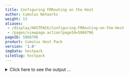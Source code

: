 ```yaml
---
title: Configuring FRRouting on the Host
author: Cumulus Networks
weight: 13
aliases:
 - /display/HOSTPACK/Configuring-FRRouting-on-the-Host
 - /pages/viewpage.action?pageId=5868796
pageID: 5868796
product: Cumulus Host Pack
version: '1.0'
imgData: hostpack
siteSlug: hostpack
---
```

<details>

This section provides an overview of configuring
[FRRouting](https://frrouting.org) (FRR), the IP routing protocol suite
for Linux and Unix platforms so you can configure routing directly to
your Ubuntu or Red Hat Enterprise Linux hosts or in containers.

{{%notice note%}}

All [BFD](/cumulus-linux/Layer-3/Bidirectional-Forwarding-Detection-BFD/)
(bidirectional forwarding detection) and
[PTM](/cumulus-linux/Layer-1-and-Switch-Ports/Prescriptive-Topology-Manager-PTM/)
(Prescriptive Topology Manager) commands do not work on server hosts
because PTM is not enabled on the host.

{{%/notice%}}

## Configuration Files</span>

At startup, FRR reads a set of files to determine the startup
configuration. The files and what they contain are specified below:

| File        | Description                                                                        |
| ----------- | ---------------------------------------------------------------------------------- |
| frr.conf    | The default, integrated, single configuration file for all `frr` daemons.          |
| daemons     | Contains the list of `frr` daemons that must be started.                           |
| zebra.conf  | Configuration file for the `zebra` daemon.                                         |
| ospfd.conf  | Configuration file for the OSPFv2 daemon.                                          |
| ospf6d.conf | Configuration file for the OSPFv3 daemon.                                          |
| bgpd.conf   | Configuration file for the BGP daemon.                                             |
| ripd.conf   | Configuration file for the RIP daemon. Cumulus Networks has not tested RIP.        |
| ripngd.conf | Configuration file for the IPv6 RIP daemon. Cumulus Networks has not tested RIPv6. |
| isisd.conf  | Configuration file for the IS-IS daemon. Cumulus Networks has not tested IS-IS.    |

{{%notice note%}}

The individual configuration files are not present unless you disable
`integrated-vtysh-config`; [see
below](#src-5868796_ConfiguringFRRoutingontheHost-integrated_cfg) for
details.

{{%/notice%}}

## Configure FRRouting</span>

FRR does not start by default. Before you run FRR, make sure all you
have enabled relevant daemons that you intend to use — `zebra`, `bgpd`,
`ospfd`, `ospf6d`, `ripd`, `ripngd`, `isisd` — in the `/etc/frr/daemons`
file.

The `zebra` daemon must always be enabled. The others you can enable
according to how you plan to route your network — using BGP for example,
instead of OSPF.

Before you start FRR, you need to enable the corresponding daemons
(remember, you must always enable `zebra`). Edit `/etc/frr/daemons` and
set to *yes* each daemon you are enabling. For example, to start `bgpd`,
you need to enable the `zebra` and `bgpd` daemons.

    zebra=yes (* this one is mandatory to bring the others up)
    bgpd=yes
    ospfd=no
    ospf6d=no
    ripd=no
    ripngd=no
    isisd=no

{{%notice note%}}

In the containerized image, the `zebra`, `bgpd`, `ospfd` and `ospf6d`
daemons are enabled by default. If you only intend to use BGP, for
example, you will need to disable the two OSPF daemons. To disable any
of these daemons, create a `daemons` file on the server host and enable
only the daemons you intend to use in the container (remember, `zebra`
must always be enabled). Then copy the daemons file to the container
(named *FRR* in the example below) by running:

    vagrant@server02:~$ sudo docker cp daemons FRR:/etc/frr/daemons

After you copy the file to the container, start FRR, as described below.

{{%/notice%}}

### Start the FRR Service</span>

On an Ubuntu 16.04 or RHEL 7 host, enable and start the FRR service:

    root@host:~# systemctl enable frr.service
    root@host:~# systemctl start frr.service

On an Ubuntu 14.04 host, run this command:

    root@host:~# service frr start

For a Docker container, on the host, run:

    root@host:~# docker exec FRR /usr/lib/frr/frr start
    Starting FRR daemons (prio:10):. zebra. bgpd. ripd. ripngd. ospfd. ospf6d. isisd.
    Starting FRR monitor daemon: watchfrr.
    Exiting from the script

### <span id="src-5868796_ConfiguringFRRoutingontheHost-integrated_cfg" class="confluence-anchor-link"></span>Integrated Configurations</span>

By default, FRR saves the configuration of all daemons in a single
integrated configuration file, `frr.conf`.

You can disable this mode by running:

    host(config)# no service integrated-vtysh-config

To enable the integrated configuration file mode again, run:

    host(config)# service integrated-vtysh-config

If you disable the integrated configuration mode, FRR saves each
daemon-specific configuration file in a separate file. At minimum for a
daemon to start, that daemon must be enabled and its daemon-specific
configuration file must be present, even if that file is empty.

You can save the current configuration by running:

    host# write mem
    Building Configuration...
    Integrated configuration saved to /etc/frr/frr.conf
    [OK]

{{%notice note%}}

You can use `write file` instead of `write mem`.

{{%/notice%}}

When the integrated configuration mode disabled, the output looks like
this:

    switch# write mem
    Building Configuration...
    Configuration saved to /etc/frr/zebra.conf
    Configuration saved to /etc/frr/bgpd.conf
    [OK]

### Cumulus FRR Defaults for the Data Center</span>

Located within the default configuration of FRRouting is the following
line:

    frr defaults datacenter

The standard FRR package located on the [FRR
Release](https://github.com/FRRouting/frr/releases/) page displays this
line a little differently.

    frr defaults traditional

This specific line of configuration is an option that is provided at the
time FRRouting is compiled and cannot be changed after compilation
completes. However, it sets the following FRR options:

  - Sets BGP Connect Timer to 10 seconds

  - Sets BGP Holdtimer to 9 seconds

  - Sets BGP Keepalive Timer to 3 seconds

  - Enables Logging of BGP Neighbor Changes

  - Enables BGP show hostname functionality

  - Enables BGP Determinisitic-MED

  - Enables BGP Import Check

  - Enables Logging of OSPF and OSPFv3 adjacency changes

You can modify these settings on the command line.

### Set the Source on a Route-map for BGP Unnumbered Configurations</span>

When using a
[BGP unnumbered interfaces configuration](/cumulus-linux/Layer-3/Border-Gateway-Protocol-BGP/),
the Linux kernel may choose the eth0 management interface for external
communications instead of the loopback interface. To ensure that the
loopback interface is used for external communications, set the source
for a route-map utilizing the loopback IP address. Add a command similar
to the following to the `/etc/frr/frr.conf` file:

    root@host:~# vi /etc/frr/frr.conf
     
    route-map SET_SOURCE permit 10
     set src 192.168.0.1
    !
    ip protocol bgp route-map SET_SOURCE

That sets the ping source to 192.168.0.1 for traffic destined to routes
learned via BGP, which is very useful for Linux hosts. The actual route
looks like this:

    root@host:# ip route show
     
    10.97.1.1 via 169.254.0.1 dev eth1 proto bgp src 10.97.1.161 metric 20 onlink

### Restore the Default Configuration</span>

If you need to restore the FRR configuration to the default running
configuration, you need to delete the `frr.conf` file and restart the
`frr` service. You should back up `frr.conf` (or any configuration files
you may remove, see the note below) before proceeding.

1.  Confirm service `integrated-vtysh-config` is enabled:

    ```
    root@host:~# vtysh -c "show run" | grep integrated
    service integrated-vtysh-config  
    ```

2.  Remove `/etc/frr/frr.conf`:

        root@host:~# rm /etc/frr/frr.conf

3.  Restart FRR. On an Ubuntu 16.04 or RHEL 7 host, run this command:

        root@host:~# systemctl restart frr.service

    On an Ubuntu 14.04 host, run this command:

        root@host:~# service frr restart

    For a Docker container, on the host, run:

        root@host:~# docker exec FRR /usr/lib/frr/frr restart

{{%notice note%}}

If for some reason `service integrated-vtysh-config` is not configured,
then you should remove all the configuration files (such as `zebra.conf`
or `ospf6d.conf`) instead of `frr.conf` in step 2 above.

{{%/notice%}}

## Configure FRR in a Container</span>

If you're using FRR with containers, you have three ways to configure
FRR:

  - Directly from the host, outside the container

  - By creating an frr`.conf` file on the host and copying it into the
    container

  - Logging into the container and using `vtysh`, the FRR CLI

To configure FRR inside the container directly from the host, run the
following command with the appropriate settings for your network:

    root@host:/etc/apt/sources.list.d# docker exec frr /usr/bin/vtysh -c 'configure t' \ 
              -c 'router bgp 65030' -c 'neighbor 2.1.1.1 remote-as external'

You can configure FRR with a custom `frr.conf` file on the host and copy
it into the container, as containers do not contain text editors such as
`vi` or `nano`. Create the `frr.conf` file, copy it into container and
restart FRR:

    root@host:~# docker cp frr.conf FRR:/etc/frr/frr.conf
    root@host:~# docker exec frr /usr/lib/frr/frr restart

{{%notice note%}}

The `reload` command does not work at this time.

{{%/notice%}}

Finally you can log into the container to configure FRR using `vtysh`:

    root@host:/etc/apt/sources.list.d# docker exec -it frr /bin/bash
    root@host:/# vtysh
     
    Hello, this is FRR (version 0.99.23.1+cl3u2).
    Copyright 1996-2005 Kunihiro Ishiguro, et al.
     
    host# config t
    host(config)#

{{%notice note%}}

When you log into to privileged container, the prompt does not change.

{{%/notice%}}

Configure FRR as you would for a host, described above.

### Stop and Remove Containers</span>

To stop and remove all containers (a container must be stopped before it
can be removed):

    root@host:/etc/apt/sources.list.d# docker stop $(docker ps -a -q)

Remove all containers:

    root@host:/etc/apt/sources.list.d# docker rm $(docker ps -a -q)

## Interface IP Addresses</span>

FRR inherits the IP addresses and any associated routing tables for the
network interfaces from the `/etc/network/interfaces` file. This is the
recommended way to define the addresses; do **not** create interfaces
using FRR. For more information, see [Configuring IP Addresses](/cumulus-linux/Layer-1-and-Switch-Ports/Interface-Configuration-and-Management/) in the Cumulus Linux user guide.

## The vtysh Modal CLI</span>

FRR provides a [CLI](http://docs.frrouting.org/en/latest/vtysh.html) –
`vtysh` – for configuring and displaying the state of the protocols. It
is invoked by running:

    root@host:~# vtysh
     
    Hello, this is FRR (version 0.99.23.1+cl3.0).
    Copyright 1996-2005 Kunihiro Ishiguro, et al.
     
    host#

`vtysh` provides a Cisco-like modal CLI, and many of the commands are
similar to Cisco IOS commands. By modal CLI, we mean that there are
different modes within the CLI, and certain commands are only available
within a specific mode. Configuration is available with the `configure
terminal` command, which you invoke like this:

    host# configure terminal
    host(config)#

The prompt displays the mode the CLI is in. For example, when the
interface-specific commands are invoked, the prompt changes to:

    host(config)# interface swp1
    host(config-if)#

When the routing protocol specific commands are invoked, the prompt
changes to:

    host(config)# router ospf
    host(config-router)#

At any level, ”?” displays the list of available top-level commands at
that level:

    host(config-if)# ?
    bandwidth    Set bandwidth informational parameter
    description  Interface specific description
    end          End current mode and change to enable mode
    exit         Exit current mode and down to previous mode
    ip           Interface Internet Protocol config commands
    ipv6         Interface IPv6 config commands
    isis         IS-IS commands
    link-detect  Enable link detection on interface
    list         Print command list
    mpls-te      MPLS-TE specific commands
    multicast    Set multicast flag to interface
    no           Negate a command or set its defaults
    ospf         OSPF interface commands
    quit         Exit current mode and down to previous mode
    shutdown     Shutdown the selected interface

?-based completion is also available to see the parameters that a
command takes:

    host(config-if)# bandwidth ?
    <1-10000000>  Bandwidth in kilobits
    host(config-if)# ip ?
    address  Set the IP address of an interface
    irdp     Alter ICMP Router discovery preference this interface
    ospf     OSPF interface commands
    rip      Routing Information Protocol
    router   IP router interface commands

Displaying state can be done at any level, including the top level. For
example, to see the routing table as seen by `zebra`, you use:

    host# show ip route
    Codes: K - kernel route, C - connected, S - static, R - RIP,
           O - OSPF, I - IS-IS, B - BGP,
           > - selected route, * - FIB route
     
    K>* 0.0.0.0/0 via 192.168.0.2, eth0
    C>* 192.0.2.11/24 is directly connected, swp1
    C>* 192.0.2.12/24 is directly connected, swp2
    B>* 203.0.113.30/24 [200/0] via 192.0.2.2, swp1, 10:43:05
    B>* 203.0.113.31/24 [200/0] via 192.0.2.2, swp1, 10:43:05
    B>* 203.0.113.32/24 [200/0] via 192.0.2.2, swp1, 10:43:05
    C>* 127.0.0.0/8 is directly connected, lo
    C>* 192.168.0.0/24 is directly connected, eth0

To run the same command at a config level, you prepend `do` to it:

    host(config-router)# do show ip route
    Codes: K - kernel route, C - connected, S - static, R - RIP,
           O - OSPF, I - IS-IS, B - BGP,
           > - selected route, * - FIB route
     
    K>* 0.0.0.0/0 via 192.168.0.2, eth0
    C>* 192.0.2.11/24 is directly connected, swp1
    C>* 192.0.2.12/24 is directly connected, swp2
    B>* 203.0.113.30/24 [200/0] via 192.0.2.2, swp1, 10:43:05
    B>* 203.0.113.31/24 [200/0] via 192.0.2.2, swp1, 10:43:05
    B>* 203.0.113.32/24 [200/0] via 192.0.2.2, swp1, 10:43:05
    C>* 127.0.0.0/8 is directly connected, lo
    C>* 192.168.0.0/24 is directly connected, eth0

Running single commands with `vtysh` is possible using the `-c` option
of `vtysh`:

    root@host:~# vtysh -c 'sh ip route'
    Codes: K - kernel route, C - connected, S - static, R - RIP,
           O - OSPF, I - IS-IS, B - BGP,
           > - selected route, * - FIB route
     
    K>* 0.0.0.0/0 via 192.168.0.2, eth0
    C>* 192.0.2.11/24 is directly connected, swp1
    C>* 192.0.2.12/24 is directly connected, swp2
    B>* 203.0.113.30/24 [200/0] via 192.0.2.2, swp1, 11:05:10
    B>* 203.0.113.31/24 [200/0] via 192.0.2.2, swp1, 11:05:10
    B>* 203.0.113.32/24 [200/0] via 192.0.2.2, swp1, 11:05:10
    C>* 127.0.0.0/8 is directly connected, lo
    C>* 192.168.0.0/24 is directly connected, eth0

Running a command multiple levels down is done like this:

    root@host:~# vtysh -c 'configure terminal' -c 'router ospf' -c 'area 0.0.0.1 range 10.10.10.0/24'

Notice that the commands also take a partial command name (for example,
`sh ip route` above) as long as the partial command name is not aliased:

    root@host:~# vtysh -c 'sh ip r'
    % Ambiguous command.

A command or feature can be disabled by prepending the command with
`no`. For example:

    host(config-router)# no area 0.0.0.1 range 10.10.10.0/24

The current state of the configuration can be viewed using the `show
running-config` command:

<summary>Click here to see the output ... </summary>

    host# show running-config
    Building configuration...

    Current configuration:
    !
    hostname frr
    log file /media/node/zebra.log
    log file /media/node/bgpd.log
    log timestamp precision 6
    !
    service integrated-vtysh-config
    !
    password xxxxxx
    enable password xxxxxx
    !
    interface eth0
    ipv6 nd suppress-ra
    link-detect
    !
    interface lo
    link-detect
    !
    interface swp1
    ipv6 nd suppress-ra
    link-detect
    !
    interface swp2
    ipv6 nd suppress-ra
    link-detect
    !
    router bgp 65000
    bgp router-id 0.0.0.9
    bgp log-neighbor-changes
    bgp scan-time 20
    network 29.0.1.0/24
    timers bgp 30 90
    neighbor tier-2 peer-group
    neighbor 192.0.2.2 remote-as 65000
    neighbor 192.0.2.2 ttl-security hops 1
    neighbor 192.0.2.2 advertisement-interval 30
    neighbor 192.0.2.2 timers 30 90
    neighbor 192.0.2.2 timers connect 30
    neighbor 192.0.2.2 next-hop-self
    neighbor 192.0.2.12 remote-as 65000
    neighbor 192.0.2.12 next-hop-self
    neighbor 203.0.113.1 remote-as 65000
    !
    ip forwarding
    ipv6 forwarding
    !
    line vty
    exec-timeout 0 0
    !
    end

{{%notice note%}}

If you attempt to configure a routing protocol that has not been
started, `vtysh` silently ignores those commands.

{{%/notice%}}

## Example vtysh Commands</span>

This section illustrates various `vtysh` commands for use when
configuring FRR.

<table>
<colgroup>
<col style="width: 50%" />
<col style="width: 50%" />
</colgroup>
<thead>
<tr class="header">
<th><p>Action</p></th>
<th><p>vtysh Command</p></th>
</tr>
</thead>
<tbody>
<tr class="odd">
<td><p>Display the routing table</p></td>
<td><pre><code>host# show ip route</code></pre></td>
</tr>
<tr class="even">
<td><p>Show the running configuration</p></td>
<td><pre><code>host# show running-config</code></pre></td>
</tr>
<tr class="odd">
<td><p>Create a new neighbor</p></td>
<td><pre><code>host(config)# router bgp 65002
host(config-router)# neighbor 14.0.0.22 remote-as 65007</code></pre></td>
</tr>
<tr class="even">
<td><p>Redistribute routing information from static route entries</p></td>
<td><pre><code>host(config)# router bgp 65002
host(config-router)# redistribute static</code></pre></td>
</tr>
<tr class="odd">
<td><p>Define a static route (for static routes, you only need to enable the <code>zebra</code> daemon)</p></td>
<td><pre><code>host(config)# ip route 155.1.2.20/24 br2 45</code></pre></td>
</tr>
<tr class="even">
<td><p>Configure an IPv6 interface</p></td>
<td><pre><code>host(config)# int br3
host(config-if)# ipv6 address  3002:2123:1234:1abc::21/64</code></pre></td>
</tr>
<tr class="odd">
<td><p>Configure MTU in IPv6 network discovery for an interface</p></td>
<td><pre><code>host(config)# int swp3
host(config-if)# ipv6 nd mtu 9000</code></pre></td>
</tr>
<tr class="even">
<td><p>Log OSPF adjacency changes</p></td>
<td><pre><code>host(config)# router ospf
host(config-router)# router-id 2.0.0.21
host(config-router)# log-adjacency-changes</code></pre></td>
</tr>
<tr class="odd">
<td><p>Set OSPF interface priority</p></td>
<td><pre><code>host(config)# int swp3
host(config-if)# ip ospf priority  120</code></pre></td>
</tr>
<tr class="even">
<td><p>Configure timing for OSPF SPF calculations</p></td>
<td><pre><code>host(config)# router ospf6
host(config-ospf6)# timer throttle spf 40 50 60</code></pre></td>
</tr>
<tr class="odd">
<td><p>Configure hello packet intervals (in seconds)</p></td>
<td><pre><code>host(config)# int swp4
host(config-if)# ipv6 ospf6 hello-interval  60</code></pre></td>
</tr>
<tr class="even">
<td><p>Display OSPF debugging status</p></td>
<td><pre><code>host# show debugging ospf</code></pre></td>
</tr>
<tr class="odd">
<td><p>Display BGP information</p></td>
<td><pre><code>host# show ip bgp summary</code></pre></td>
</tr>
</tbody>
</table>

## Reload the FRR Configuration</span>

If you make a change to your routing configuration, you need to reload
so your changes take place. *FRR reload* enables you to apply only the
modifications you make to your FRR configuration, synchronizing its
running state with the configuration in `/etc/frr/frr.conf`. This is
useful for optimizing the automation of FRR in your environment or to
apply changes made at runtime.

{{%notice note%}}

FRR reload only applies to an integrated service configuration, where
your FRR configuration is stored in a single `frr.conf` file instead of
one configuration file per FRR daemon (like `zebra` or `bgpd`).

{{%/notice%}}

To reload your FRR configuration after you've modified
`/etc/frr/frr.conf`, on a Cumulus Linux switch, run:

    cumulus@switch:~$ sudo systemctl reload frr

On an Ubuntu host, run this command:

    root@host:~# service frr reload

Examine the running configuration and verify that it matches the config
in `/etc/frr/frr.conf`:

    root@host:~# vtysh -c 'show run'

### Reload FRR in a Container</span>

When you change the FRR configuration, you need to reload FRR for your
changes to take place. Run the following command:

    root@host:# docker exec -it frr /usr/lib/frr/frr-reload.py --reload /etc/frr/frr.conf

## Debug Steps</span>

If the running configuration is not what you expected, please [submit a
support
request](https://support.cumulusnetworks.com/hc/en-us/requests/new) and
supply the following information:

  - The current running configuration (run `sudo vtysh -c 'show run'`
    and output the contents to a file)

  - The contents of `/etc/frr/frr.conf`

  - The contents of the `/var/log/frr/` directory

## Useful Links</span>

  - [FRR BGP
    documentation](http://docs.frrouting.org/en/latest/bgp.html)

  - [FRR IPv6 support
    documentation](http://docs.frrouting.org/en/latest/ipv6.html)

  - [FRR Zebra
    documentation](http://docs.frrouting.org/en/latest/zebra.html)[](https://frrouting.org/user-guide/Zebra.html#Zebra)

<article id="html-search-results" class="ht-content" style="display: none;">

</article>

<footer id="ht-footer">

</footer>

</details>
